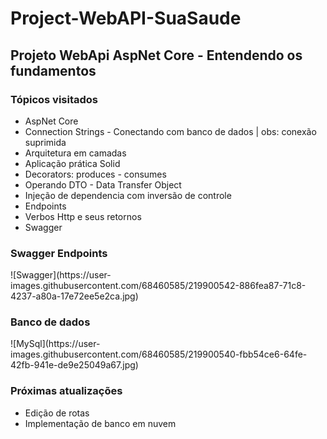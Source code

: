 # Project-WebAPI-SuaSaude

<h2> Projeto WebApi AspNet Core - Entendendo os fundamentos </h2>
<h3> Tópicos visitados </h3>
<ul>
  <li> AspNet Core </li>
   <li> Connection Strings - Conectando com banco de dados | obs: conexão suprimida </li>
   <li> Arquitetura em camadas </li>
   <li> Aplicação prática Solid </li>
   <li> Decorators: produces - consumes </li>
   <li> Operando DTO - Data Transfer Object</li>
   <li> Injeção de dependencia com inversão de controle </li>
   <li> Endpoints </li>
    <li> Verbos Http e seus retornos </li>
   <li> Swagger </li>
</ul>
  
  
  <h3> Swagger Endpoints </h3>
  ![Swagger](https://user-images.githubusercontent.com/68460585/219900542-886fea87-71c8-4237-a80a-17e72ee5e2ca.jpg)
  <h3> Banco de dados </h3>
  ![MySql](https://user-images.githubusercontent.com/68460585/219900540-fbb54ce6-64fe-42fb-941e-de9e25049a67.jpg)
  
  <br>
 <h3> Próximas atualizações </h3>
  <ul>
  <li> Edição de rotas </li>
  <li> Implementação de banco em nuvem </li>
</ul>

